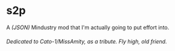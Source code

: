 # s2p

A _(JSON)_ Mindustry mod that I'm actually going to put effort into.

###### Dedicated to Cato-1/MissAmity, as a tribute. Fly high, old friend.
